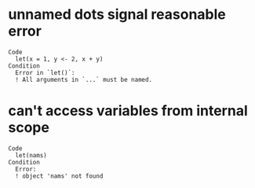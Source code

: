# unnamed dots signal reasonable error

    Code
      let(x = 1, y <- 2, x + y)
    Condition
      Error in `let()`:
      ! All arguments in `...` must be named.

# can't access variables from internal scope

    Code
      let(nams)
    Condition
      Error:
      ! object 'nams' not found

